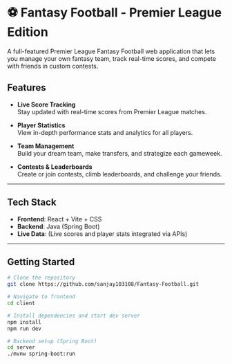 # ⚽ Fantasy Football - Premier League Edition

A full-featured Premier League Fantasy Football web application that lets you manage your own fantasy team, track real-time scores, and compete with friends in custom contests.

##  Features

-  **Live Score Tracking**  
  Stay updated with real-time scores from Premier League matches.

-  **Player Statistics**  
  View in-depth performance stats and analytics for all players.

-  **Team Management**  
  Build your dream team, make transfers, and strategize each gameweek.

-  **Contests & Leaderboards**  
  Create or join contests, climb leaderboards, and challenge your friends.

---

## Tech Stack

- **Frontend**: React + Vite + CSS  
- **Backend**: Java (Spring Boot)  
- **Live Data**: (Live scores and player stats integrated via APIs)

---

##  Getting Started

```bash
# Clone the repository
git clone https://github.com/sanjay103108/Fantasy-Football.git

# Navigate to frontend
cd client

# Install dependencies and start dev server
npm install
npm run dev

# Backend setup (Spring Boot)
cd server
./mvnw spring-boot:run
